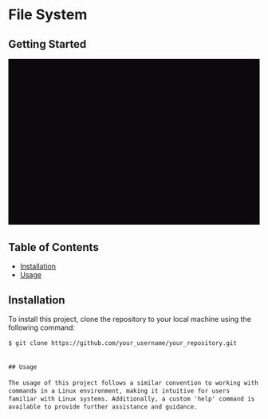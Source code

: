 # File System

## Getting Started

![Example GIF](fileSystem.gif)


## Table of Contents

- [Installation](#installation)
- [Usage](#usage)


## Installation

To install this project, clone the repository to your local machine using the following command:

```console
$ git clone https://github.com/your_username/your_repository.git


## Usage

The usage of this project follows a similar convention to working with commands in a Linux environment, making it intuitive for users familiar with Linux systems. Additionally, a custom 'help' command is available to provide further assistance and guidance.
